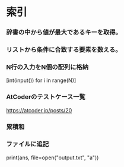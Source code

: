 # 索引

### 辞書の中から値が最大であるキーを取得。
[参照]: abc008_b.py

### リストから条件に合致する要素を数える。
[参照]: abc022_b.py

### N行の入力をN個の配列に格納
[int(input()) for i in range(N)]

### AtCoderのテストケース一覧
https://atcoder.jp/posts/20

### 累積和
[参照]: aoj0516.py

### ファイルに追記
print(ans, file=open("output.txt", "a"))